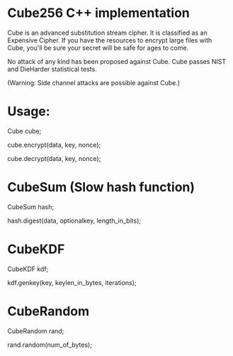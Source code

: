 # Cube256 C++ implementation  
Cube is an advanced substitution stream cipher.  It is classified as an Expensive Cipher.  If you have the resources to encrypt large files with Cube, you'll be sure your secret will be safe for ages to come.

No attack of any kind has been proposed against Cube.  Cube passes NIST and DieHarder statistical tests.

(Warning: Side channel attacks are possible against Cube.)

# Usage:  
Cube cube;

cube.encrypt(data, key, nonce);  

cube.decrypt(data, key, nonce);  

# CubeSum (Slow hash function)  
CubeSum hash;  

hash.digest(data, optionalkey, length_in_bits);  

# CubeKDF  
CubeKDF kdf;  

kdf.genkey(key, keylen_in_bytes, iterations);  

# CubeRandom  
CubeRandom rand;  

rand.random(num_of_bytes);  
